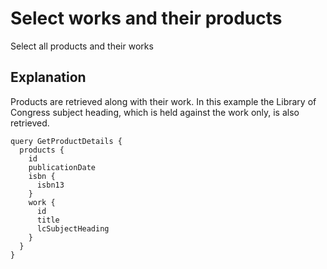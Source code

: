 # Select works and their products

Select all products and their works

## Explanation

Products are retrieved along with their work. In this example the Library of Congress subject heading, which is held against the work only, is also retrieved.

```
query GetProductDetails {
  products {
    id
    publicationDate
    isbn {
      isbn13
    }
    work {
      id
      title
      lcSubjectHeading
    }
  }
}
```
